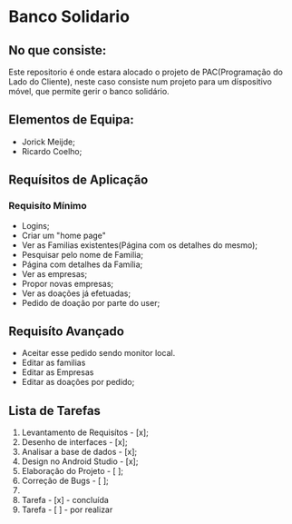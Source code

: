# Banco Solidario

## No que consiste:
Este repositorio é onde estara alocado o projeto de PAC(Programação do Lado do Cliente), neste caso consiste num projeto para um díspositivo móvel, que permite gerir o banco solidário.

## Elementos de Equipa:
* Jorick Meijde;
* Ricardo Coelho;

## Requísitos de Aplicação
### Requisíto Mínimo
* Logins;
* Criar um "home page"
* Ver as Familias existentes(Página com os detalhes do mesmo);
* Pesquisar pelo nome de Familia;
* Página com detalhes da Família;
* Ver as empresas;
* Propor novas empresas;
* Ver as doações já efetuadas;
* Pedido de doação por parte do user;

## Requisíto Avançado
* Aceitar esse pedido sendo monitor local.
* Editar as familias
* Editar as Empresas
* Editar as doações por pedido;

## Lista de Tarefas
1. Levantamento de Requisítos - [x];
2. Desenho de interfaces - [x];
3. Analisar a base de dados - [x];
4. Design no Android Studio - [x];
5. Elaboração do Projeto - [ ];
6. Correção de Bugs - [ ];
7. 
8. Tarefa - [x] - concluída
9. Tarefa - [ ] - por realizar
